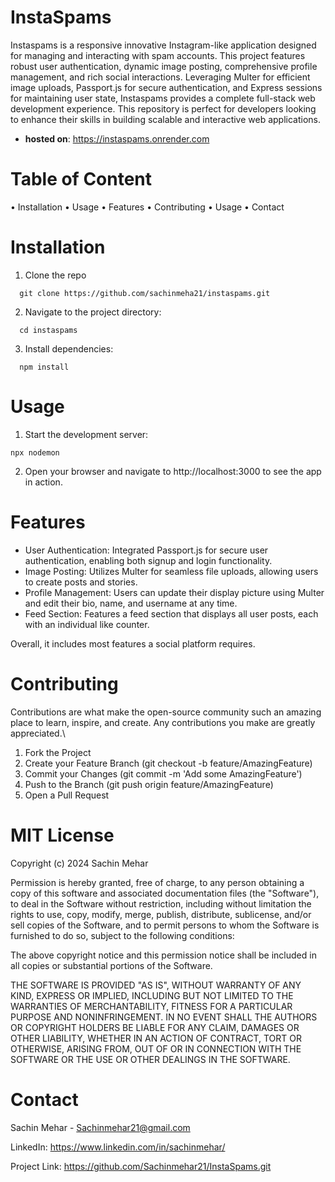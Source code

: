 
# InstaSpams

Instaspams is a responsive innovative Instagram-like application designed for managing and interacting with spam accounts. This project features robust user authentication, dynamic image posting, comprehensive profile management, and rich social interactions. Leveraging Multer for efficient image uploads, Passport.js for secure authentication, and Express sessions for maintaining user state, Instaspams provides a complete full-stack web development experience. This repository is perfect for developers looking to enhance their skills in building scalable and interactive web applications.

- **hosted on**: https://instaspams.onrender.com

# Table of Content 
 
 • Installation
 • Usage
 • Features
 • Contributing
 • Usage
 • Contact
 
# Installation

1. Clone the repo

```
  git clone https://github.com/sachinmeha21/instaspams.git
```
2. Navigate to the project directory:

```
  cd instaspams
```
3. Install dependencies:

```
  npm install
```

# Usage

1. Start the development server:
``` 
npx nodemon
```
2. Open your browser and navigate to http://localhost:3000 to see the app in action.

# Features

- User Authentication: Integrated Passport.js for secure user authentication, enabling both signup and login functionality.
- Image Posting: Utilizes Multer for seamless file uploads, allowing users to create posts and stories.
- Profile Management: Users can update their display picture using Multer and edit their bio, name, and username at any time.
- Feed Section: Features a feed section that displays all user posts, each with an individual like counter.

Overall, it includes most features a social platform requires.

# Contributing

Contributions are what make the open-source community such an amazing place to learn, inspire, and create. Any contributions you make are greatly appreciated.\

1. Fork the Project
2. Create your Feature Branch (git checkout -b feature/AmazingFeature)
3. Commit your Changes (git commit -m 'Add some AmazingFeature')
4. Push to the Branch (git push origin feature/AmazingFeature)
5. Open a Pull Request

# MIT License

Copyright (c) 2024 Sachin Mehar

Permission is hereby granted, free of charge, to any person obtaining a copy
of this software and associated documentation files (the "Software"), to deal
in the Software without restriction, including without limitation the rights
to use, copy, modify, merge, publish, distribute, sublicense, and/or sell
copies of the Software, and to permit persons to whom the Software is
furnished to do so, subject to the following conditions:

The above copyright notice and this permission notice shall be included in all
copies or substantial portions of the Software.

THE SOFTWARE IS PROVIDED "AS IS", WITHOUT WARRANTY OF ANY KIND, EXPRESS OR
IMPLIED, INCLUDING BUT NOT LIMITED TO THE WARRANTIES OF MERCHANTABILITY,
FITNESS FOR A PARTICULAR PURPOSE AND NONINFRINGEMENT. IN NO EVENT SHALL THE
AUTHORS OR COPYRIGHT HOLDERS BE LIABLE FOR ANY CLAIM, DAMAGES OR OTHER
LIABILITY, WHETHER IN AN ACTION OF CONTRACT, TORT OR OTHERWISE, ARISING FROM,
OUT OF OR IN CONNECTION WITH THE SOFTWARE OR THE USE OR OTHER DEALINGS IN THE
SOFTWARE.

# Contact

Sachin Mehar - Sachinmehar21@gmail.com

LinkedIn: https://www.linkedin.com/in/sachinmehar/

Project Link: https://github.com/Sachinmehar21/InstaSpams.git

